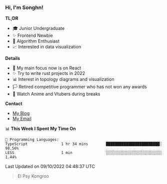 ### Hi, I'm Songhn!

**TL;DR**

- 🎓 Junior Undergraduate
- ✨ Frontend Newbie
- 🎈 Algorithm Enthusiast
- 📈 Interested in data visualization

**Details**

- 🎯 My main focus now is on React
- ✨ Try to write rust projects in 2022
- 📊 Interest in topology diagrams and visualization
- 🏳️ Retired competitive programmer who has not won any awards
- 🍵 Watch Anime and Vtubers during breaks

**Contact**
- [My Blog](https://blog.songhn.com)
- [My Email](mailto:songhn233@gmail.com)

<!--START_SECTION:waka-->
📊 **This Week I Spent My Time On** 

```text
💬 Programming Languages: 
TypeScript               1 hr 34 mins        ████████████████████████░   98.56% 
LESS                     1 min               ░░░░░░░░░░░░░░░░░░░░░░░░░   1.44%

```


 Last Updated on 09/10/2022 04:48:37 UTC
<!--END_SECTION:waka-->

> El Psy Kongroo
